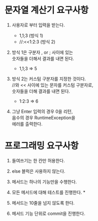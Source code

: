 # 문자열 계산기 요구사항     
1. 사용자로 부터 입력을 받는다.     
   * 1,1;3 (방식 1)
   * //:<<1:2:3 (방식 2)    

2. 방식 1은 구분자 , or ; 사이에 있는    
   숫자들을 더해서 결과를 내면 된다.    
   * 1,1;3 => 5       
  
3. 방식 2는 커스텀 구분자를 지정한 것이다.    
   //와 << 사이에 있는 문자를 커스텀 구분자로,     
   숫자들을 더해 결과를 내면 된다.     
   * 1:2:3 => 6
   
4. 그냥 Enter 입력의 경우 0을 리턴,     
   음수의 경우 RuntimeException을    
   에러를 출력한다.     
# 프로그래밍 요구사항    
1. 들여쓰기는 한 칸만 허용한다.     

2. else 블럭은 사용하지 않는다.     

3. 메서드는 하나의 기능만을 수행한다.     

4. 모든 메서드에 대해 테스트를 진행한다.      * 

5. 메서드는 10줄을 넘지 않도록 한다.      

6. 메서드 기능 단위로 commit을 진행한다.   


